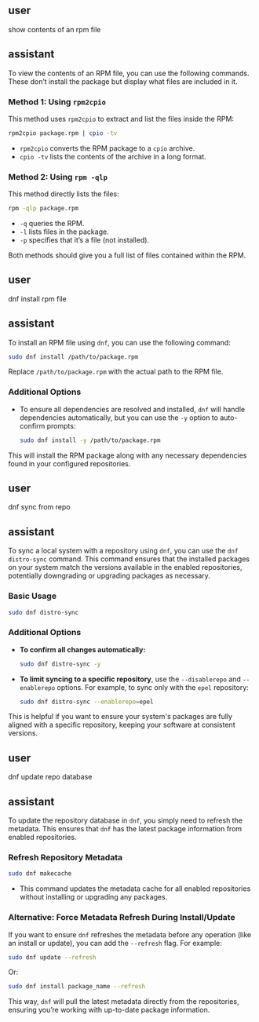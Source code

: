 ## user
show contents of an rpm file
## assistant

To view the contents of an RPM file, you can use the following commands. These don’t install the package but display what files are included in it.

### Method 1: Using `rpm2cpio`
This method uses `rpm2cpio` to extract and list the files inside the RPM:

```bash
rpm2cpio package.rpm | cpio -tv
```

- `rpm2cpio` converts the RPM package to a `cpio` archive.
- `cpio -tv` lists the contents of the archive in a long format.

### Method 2: Using `rpm -qlp`
This method directly lists the files:

```bash
rpm -qlp package.rpm
```

- `-q` queries the RPM.
- `-l` lists files in the package.
- `-p` specifies that it’s a file (not installed).

Both methods should give you a full list of files contained within the RPM.
## user
dnf install rpm file
## assistant
To install an RPM file using `dnf`, you can use the following command:

```bash
sudo dnf install /path/to/package.rpm
```

Replace `/path/to/package.rpm` with the actual path to the RPM file. 

### Additional Options
- To ensure all dependencies are resolved and installed, `dnf` will handle dependencies automatically, but you can use the `-y` option to auto-confirm prompts:
  
  ```bash
  sudo dnf install -y /path/to/package.rpm
  ```

This will install the RPM package along with any necessary dependencies found in your configured repositories.
## user
dnf sync from repo
## assistant
To sync a local system with a repository using `dnf`, you can use the `dnf distro-sync` command. This command ensures that the installed packages on your system match the versions available in the enabled repositories, potentially downgrading or upgrading packages as necessary.

### Basic Usage

```bash
sudo dnf distro-sync
```

### Additional Options

- **To confirm all changes automatically:**

  ```bash
  sudo dnf distro-sync -y
  ```

- **To limit syncing to a specific repository**, use the `--disablerepo` and `--enablerepo` options. For example, to sync only with the `epel` repository:

  ```bash
  sudo dnf distro-sync --enablerepo=epel
  ```

This is helpful if you want to ensure your system's packages are fully aligned with a specific repository, keeping your software at consistent versions.
## user
dnf update repo database
## assistant
To update the repository database in `dnf`, you simply need to refresh the metadata. This ensures that `dnf` has the latest package information from enabled repositories.

### Refresh Repository Metadata

```bash
sudo dnf makecache
```

- This command updates the metadata cache for all enabled repositories without installing or upgrading any packages.

### Alternative: Force Metadata Refresh During Install/Update

If you want to ensure `dnf` refreshes the metadata before any operation (like an install or update), you can add the `--refresh` flag. For example:

```bash
sudo dnf update --refresh
```

Or:

```bash
sudo dnf install package_name --refresh
```

This way, `dnf` will pull the latest metadata directly from the repositories, ensuring you’re working with up-to-date package information.
